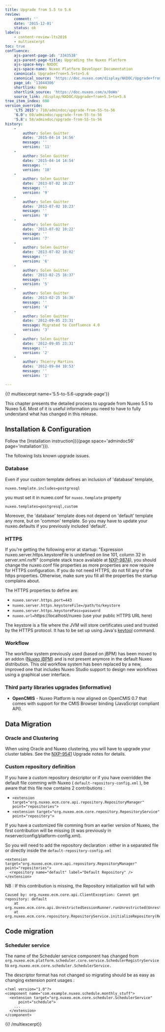 ```yaml
---
title: Upgrade from 5.5 to 5.6
review:
    comment: ''
    date: '2015-12-01'
    status: ok
labels:
    - content-review-lts2016
    - multiexcerpt
toc: true
confluence:
    ajs-parent-page-id: '3343538'
    ajs-parent-page-title: Upgrading the Nuxeo Platform
    ajs-space-key: NXDOC
    ajs-space-name: Nuxeo Platform Developer Documentation
    canonical: Upgrade+from+5.5+to+5.6
    canonical_source: 'https://doc.nuxeo.com/display/NXDOC/Upgrade+from+5.5+to+5.6'
    page_id: '11044306'
    shortlink: 0oWo
    shortlink_source: 'https://doc.nuxeo.com/x/0oWo'
    source_link: /display/NXDOC/Upgrade+from+5.5+to+5.6
tree_item_index: 600
version_override:
    'LTS 2015': 710/admindoc/upgrade-from-55-to-56
    '6.0': 60/admindoc/upgrade-from-55-to-56
    '5.8': 58/admindoc/upgrade-from-55-to-56
history:
    -
        author: Solen Guitter
        date: '2015-04-14 14:56'
        message: ''
        version: '11'
    -
        author: Solen Guitter
        date: '2015-04-14 14:54'
        message: ''
        version: '10'
    -
        author: Solen Guitter
        date: '2013-07-02 10:23'
        message: ''
        version: '9'
    -
        author: Solen Guitter
        date: '2013-07-02 10:23'
        message: ''
        version: '8'
    -
        author: Solen Guitter
        date: '2013-07-02 10:22'
        message: ''
        version: '7'
    -
        author: Solen Guitter
        date: '2013-07-02 10:02'
        message: ''
        version: '6'
    -
        author: Solen Guitter
        date: '2013-02-25 16:37'
        message: ''
        version: '5'
    -
        author: Solen Guitter
        date: '2013-02-25 16:36'
        message: ''
        version: '4'
    -
        author: Solen Guitter
        date: '2012-09-05 23:31'
        message: Migrated to Confluence 4.0
        version: '3'
    -
        author: Solen Guitter
        date: '2012-09-05 23:31'
        message: ''
        version: '2'
    -
        author: Thierry Martins
        date: '2012-09-04 10:53'
        message: ''
        version: '1'

---
```

{{! multiexcerpt name='5.5-to-5.6-upgrade-page'}}

This chapter presents the detailed process to upgrade from Nuxeo 5.5 to Nuxeo 5.6\. Most of it is useful information you need to have to fully understand what has changed in this release.

## Installation & Configuration

Follow the [Installation instruction]({{page space='admindoc56' page='installation'}}).

The following lists known upgrade issues.

### Database

Even if your custom template defines an inclusion of 'database' template,

```
nuxeo.template.includes=postgresql
```

you must set it in nuxeo.conf for `nuxeo.template` property

```
nuxeo.templates=postgresql,custom
```

Moreover, the 'database' template does not depend on 'default' template any more, but on 'common' template. So you may have to update your nuxeo.defaults if you previously included 'default'.

### HTTPS

If you're getting the following error at startup: "Expression nuxeo.server.https.keystoreFile is undefined on line 101, column 32 in server.xml.nxftl" (complete stack trace available at [NXP-9874](https://jira.nuxeo.com/browse/NXP-9874)), you should change the nuxeo.conf file properties as more properties are now require for HTTPS configuration. If you do not need HTTPS, do not fill any of the https properties. Otherwise, make sure you fill all the properties the startup complains about.

The HTTPS properties to define are:

*   `nuxeo.server.https.port=443`
*   `nuxeo.server.https.keystoreFile=/path/to/keystore`
*   `nuxeo.server.https.keystorePass=password`
*   `nuxeo.url=`<span class="nolink"><span class="nolink">https://localhost/nuxeo</span></span> (use your public HTTPS URL here)

The keystore is a file where the JVM will store certificates used and trusted by the HTTPS protocol. It has to be set up using Java's [keytool](http://docs.oracle.com/javase/6/docs/technotes/tools/solaris/keytool.html) command.

### Workflow

The workflow system previously used (based on jBPM) has been moved to an addon ([Nuxeo jBPM](http://github.com/nuxeo/nuxeo-platform-jbpm)) and is not present anymore in the default Nuxeo distribution. This old workflow system has been replaced by a new, improved one that includes Nuxeo Studio support to design new workflows using a graphical user interface.

### Third party libraries upgrades (informative)

*   **OpenCMIS** - Nuxeo Platform is now aligned on OpenCMIS 0.7 that comes with support for the CMIS Browser binding (JavaScript compliant API).

## Data Migration

### Oracle and Clustering

When using Oracle and Nuxeo clustering, you will have to upgrade your cluster tables. See the [NXP-9541](https://jira.nuxeo.com/browse/NXP-9541) Upgrade notes for details.

### Custom repository definition

If you have a custom repository descriptor or if you have overridden the default file comming with Nuxeo ( `default-repository-config.xml` ), be aware that this file now contains 2 contributions :

*   `<extension target="org.nuxeo.ecm.core.api.repository.RepositoryManager" point="repositories">`
*   `<extension target="org.nuxeo.ecm.core.repository.RepositoryService" point="repository">`

If you have a customized file comming from an earlier version of Nuxeo, the first contribution will be missing (it was previously in nxserver/config/platform-config.xml).

So you will need to add the repository declaration : either in a separated file or directly inside the `default-repository-config.xml`

```
<extension target="org.nuxeo.ecm.core.api.repository.RepositoryManager" point="repositories">
  <repository name="default" label="Default Repository" />
</extension>

```

NB : If this contribution is missing, the Repository initialization will fail with

```
Caused by: org.nuxeo.ecm.core.api.ClientException: Cannot get repository: default
	at org.nuxeo.ecm.core.api.UnrestrictedSessionRunner.runUnrestricted(UnrestrictedSessionRunner.java:137)
	at org.nuxeo.ecm.core.repository.RepositoryService.initializeRepository(RepositoryService.java:166)

```

## Code migration

### Scheduler service

The name of the Scheduler service component has changed from `org.nuxeo.ecm.platform.scheduler.core.service.SchedulerRegistryService` to `org.nuxeo.ecm.core.scheduler.SchedulerService.`

The descriptor format has not changed so migrating should be as easy as changing extension point usages :

```html/xml
<?xml version="1.0"?>
<component name="com.example.nuxeo.schedule.monthly_stuff">
  <extension target="org.nuxeo.ecm.core.scheduler.SchedulerService"
      point="schedule">
    ...
  </extension>
</component>
```

{{! /multiexcerpt}}
